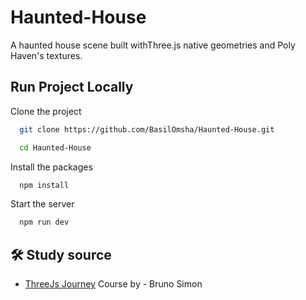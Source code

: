 # Haunted-House
A haunted house scene built withThree.js native geometries and Poly Haven's textures.

## Run Project Locally

Clone the project

```bash
  git clone https://github.com/BasilOmsha/Haunted-House.git
```

<!-- Go to the project directory -->

```bash
  cd Haunted-House
```

Install the packages

```bash
  npm install
```

Start the server

```bash
  npm run dev
```

## 🛠️ Study source

 - [ThreeJs Journey](https://threejs-journey.com/) Course by - Bruno Simon
